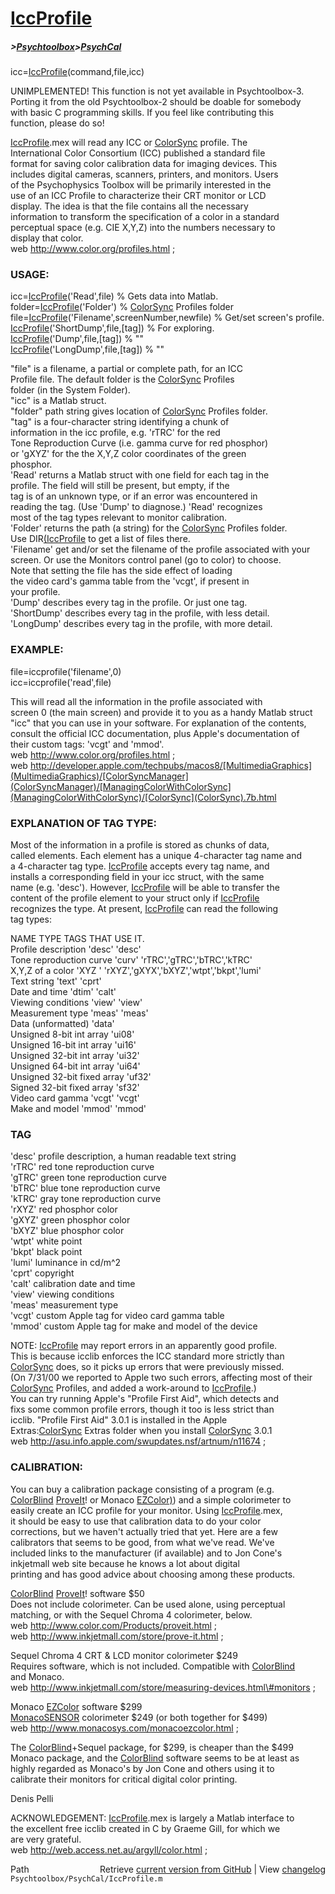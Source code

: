 # [IccProfile](IccProfile)
##### >[Psychtoolbox](Psychtoolbox)>[PsychCal](PsychCal)

icc=[IccProfile](IccProfile)(command,file,icc)  
  
  
  
UNIMPLEMENTED! This function is not yet available in Psychtoolbox-3.  
Porting it from the old Psychtoolbox-2 should be doable for somebody  
with basic C programming skills. If you feel like contributing this  
function, please do so!  
  
  
  
[IccProfile](IccProfile).mex will read any ICC or [ColorSync](ColorSync) profile. The  
International Color Consortium (ICC) published a standard file  
format for saving color calibration data for imaging devices. This  
includes digital cameras, scanners, printers, and monitors. Users  
of the Psychophysics Toolbox will be primarily interested in the  
use of an ICC Profile to characterize their CRT monitor or LCD  
display. The idea is that the file contains all the necessary  
information to transform the specification of a color in a standard   
perceptual space (e.g. CIE X,Y,Z) into the numbers necessary to   
display that color.  
web http://www.color.org/profiles.html ;  
  
### USAGE:  
  
icc=[IccProfile](IccProfile)('Read',file)                      % Gets data into Matlab.  
folder=[IccProfile](IccProfile)('Folder')                      % [ColorSync](ColorSync) Profiles folder  
file=[IccProfile](IccProfile)('Filename',screenNumber,newfile) % Get/set screen's profile.  
[IccProfile](IccProfile)('ShortDump',file,[tag])               % For exploring.  
[IccProfile](IccProfile)('Dump',file,[tag])                    % ""  
[IccProfile](IccProfile)('LongDump',file,[tag])                % ""  
  
"file"      is a filename, a partial or complete path, for an ICC   
            Profile file. The default folder is the [ColorSync](ColorSync) Profiles   
            folder (in the System Folder).  
"icc"       is a Matlab struct.  
"folder"    path string gives location of [ColorSync](ColorSync) Profiles folder.  
"tag"       is a four-character string identifying a chunk of   
            information in the icc profile, e.g. 'rTRC' for the red   
            Tone Reproduction Curve (i.e. gamma curve for red phosphor)    
            or 'gXYZ' for the the X,Y,Z color coordinates of the green   
            phosphor.  
'Read'      returns a Matlab struct with one field for each tag in the  
            profile. The field will still be present, but empty, if the   
            tag is of an unknown type, or if an error was encountered in  
            reading the tag. (Use 'Dump' to diagnose.) 'Read' recognizes   
            most of the tag types relevant to monitor calibration.  
'Folder'    returns the path (a string) for the [ColorSync](ColorSync) Profiles folder.  
            Use DIR[(IccProfile]((IccProfile)('Folder')) to get a list of files there.  
'Filename'  get and/or set the filename of the profile associated with your  
                        screen. Or use the Monitors control panel (go to color) to choose.  
            Note that setting the file has the side effect of loading  
            the video card's gamma table from the 'vcgt', if present in  
            your profile.   
'Dump'      describes every tag in the profile. Or just one tag.  
'ShortDump' describes every tag in the profile, with less detail.  
'LongDump'  describes every tag in the profile, with more detail.  
  
### EXAMPLE:  
  
file=iccprofile('filename',0)  
icc=iccprofile('read',file)  
  
This will read all the information in the profile associated with  
screen 0 (the main screen) and provide it to you as a handy Matlab struct  
"icc" that you can use in your software. For explanation of the contents,  
consult the official ICC documentation, plus Apple's documentation of  
their custom tags: 'vcgt' and 'mmod'.  
web http://www.color.org/profiles.html ;  
web http://developer.apple.com/techpubs/macos8/[MultimediaGraphics](MultimediaGraphics)/[ColorSyncManager](ColorSyncManager)/[ManagingColorWithColorSync](ManagingColorWithColorSync)/[ColorSync](ColorSync).7b.html  
  
### EXPLANATION OF TAG TYPE:  
  
Most of the information in a profile is stored as chunks of data,  
called elements. Each element has a unique 4-character tag name and  
a 4-character tag type. [IccProfile](IccProfile) accepts every tag name, and  
installs a corresponding field in your icc struct, with the same  
name (e.g. 'desc'). However, [IccProfile](IccProfile) will be able to transfer the  
content of the profile element to your struct only if [IccProfile](IccProfile)  
recognizes the type. At present, [IccProfile](IccProfile) can read the following  
tag types:  
  
NAME                        TYPE      TAGS THAT USE IT.  
Profile description         'desc'    'desc'                                
Tone reproduction curve     'curv'    'rTRC','gTRC','bTRC','kTRC'               
X,Y,Z of a color            'XYZ '    'rXYZ','gXYX','bXYZ','wtpt','bkpt','lumi'  
Text string                 'text'    'cprt'  
Date and time               'dtim'    'calt'  
Viewing conditions          'view'    'view'  
Measurement type            'meas'    'meas'  
Data (unformatted)          'data'  
Unsigned 8-bit int array    'ui08'  
Unsigned 16-bit int array   'ui16'  
Unsigned 32-bit int array   'ui32'  
Unsigned 64-bit int array   'ui64'  
Unsigned 32-bit fixed array 'uf32'  
Signed 32-bit fixed array   'sf32'  
Video card gamma            'vcgt'    'vcgt'  
Make and model              'mmod'    'mmod'  
  
### TAG  
'desc'    profile description, a human readable text string  
'rTRC'    red tone reproduction curve  
'gTRC'    green tone reproduction curve  
'bTRC'    blue tone reproduction curve  
'kTRC'    gray tone reproduction curve  
'rXYZ'    red phosphor color  
'gXYZ'    green phosphor color  
'bXYZ'    blue phosphor color  
'wtpt'    white point  
'bkpt'    black point  
'lumi'    luminance in cd/m^2  
'cprt'    copyright  
'calt'    calibration date and time  
'view'    viewing conditions  
'meas'    measurement type  
'vcgt'    custom Apple tag for video card gamma table  
'mmod'    custom Apple tag for make and model of the device  
  
NOTE: [IccProfile](IccProfile) may report errors in an apparently good profile.  
This is because icclib enforces the ICC standard more strictly than  
[ColorSync](ColorSync) does, so it picks up errors that were previously missed.  
(On 7/31/00 we reported to Apple two such errors, affecting most of their   
[ColorSync](ColorSync) Profiles, and added a work-around to [IccProfile](IccProfile).)  
You can try running Apple's "Profile First Aid", which detects and  
fixs some common profile errors, though it too is less strict than  
icclib. "Profile First Aid" 3.0.1 is installed in the Apple  
Extras:[ColorSync](ColorSync) Extras folder when you install [ColorSync](ColorSync) 3.0.1  
web http://asu.info.apple.com/swupdates.nsf/artnum/n11674 ;  
  
### CALIBRATION:  
  
You can buy a calibration package consisting of a program (e.g.  
[ColorBlind](ColorBlind) [ProveIt](ProveIt)! or Monaco [EZColor)](EZColor)) and a simple colorimeter to  
easily create an ICC profile for your monitor. Using [IccProfile](IccProfile).mex,  
it should be easy to use that calibration data to do your color  
corrections, but we haven't actually tried that yet. Here are a few  
calibrators that seems to be good, from what we've read. We've  
included links to the manufacturer (if available) and to Jon Cone's  
inkjetmall web site because he knows a lot about digital  
printing and has good advice about choosing among these products.  
  
[ColorBlind](ColorBlind) [ProveIt](ProveIt)! software $50  
Does not include colorimeter. Can be used alone, using perceptual  
matching, or with the Sequel Chroma 4 colorimeter, below.  
web http://www.color.com/Products/proveit.html ;  
web http://www.inkjetmall.com/store/prove-it.html ;  
  
Sequel Chroma 4 CRT & LCD monitor colorimeter $249  
Requires software, which is not included. Compatible with [ColorBlind](ColorBlind)  
and Monaco.  
web http://www.inkjetmall.com/store/measuring-devices.html\#monitors ;  
  
Monaco [EZColor](EZColor) software $299  
[MonacoSENSOR](MonacoSENSOR) colorimeter $249 (or both together for $499)  
web http://www.monacosys.com/monacoezcolor.html ;  
  
The [ColorBlind](ColorBlind)+Sequel package, for $299, is cheaper than the $499  
Monaco package, and the [ColorBlind](ColorBlind) software seems to be at least as  
highly regarded as Monaco's by Jon Cone and others using it to  
calibrate their monitors for critical digital color printing.  
  
Denis Pelli  
  
ACKNOWLEDGEMENT: [IccProfile](IccProfile).mex is largely a Matlab interface to   
the excellent free icclib created in C by Graeme Gill, for which we   
are very grateful.  
web http://web.access.net.au/argyll/color.html ;  




<div class="code_header" style="text-align:right;">
  <span style="float:left;">Path&nbsp;&nbsp;</span> <span class="counter">Retrieve <a href=
  "https://raw.github.com/Psychtoolbox-3/Psychtoolbox-3/beta/Psychtoolbox/PsychCal/IccProfile.m">current version from GitHub</a> | View <a href=
  "https://github.com/Psychtoolbox-3/Psychtoolbox-3/commits/beta/Psychtoolbox/PsychCal/IccProfile.m">changelog</a></span>
</div>
<div class="code">
  <code>Psychtoolbox/PsychCal/IccProfile.m</code>
</div>

